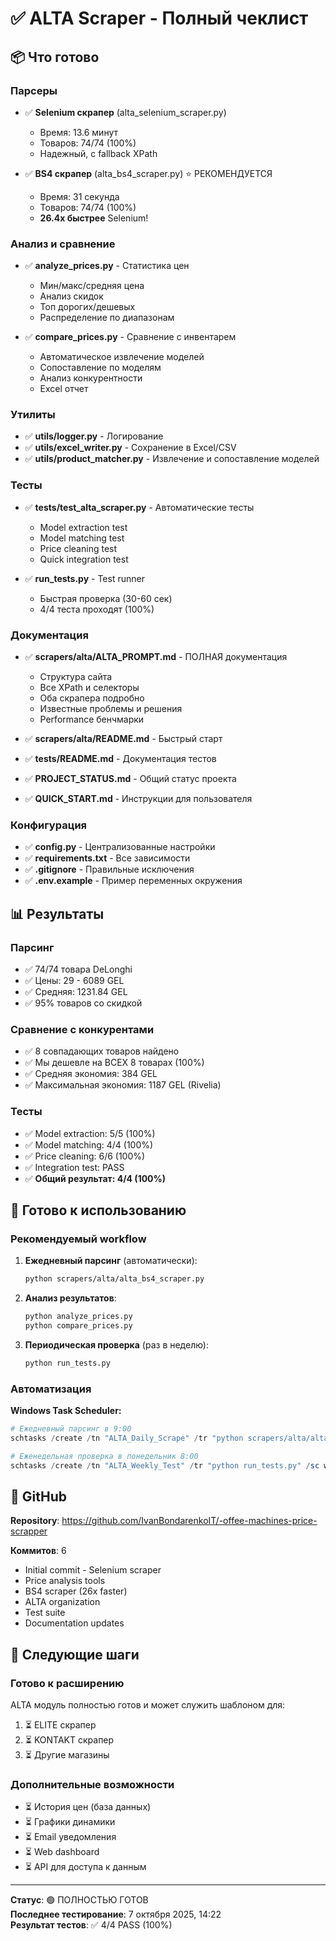 # ✅ ALTA Scraper - Полный чеклист

## 📦 Что готово

### Парсеры
- ✅ **Selenium скрапер** (alta_selenium_scraper.py)
  - Время: 13.6 минут
  - Товаров: 74/74 (100%)
  - Надежный, с fallback XPath
  
- ✅ **BS4 скрапер** (alta_bs4_scraper.py) ⭐ РЕКОМЕНДУЕТСЯ
  - Время: 31 секунда
  - Товаров: 74/74 (100%)
  - **26.4x быстрее** Selenium!

### Анализ и сравнение
- ✅ **analyze_prices.py** - Статистика цен
  - Мин/макс/средняя цена
  - Анализ скидок
  - Топ дорогих/дешевых
  - Распределение по диапазонам

- ✅ **compare_prices.py** - Сравнение с инвентарем
  - Автоматическое извлечение моделей
  - Сопоставление по моделям
  - Анализ конкурентности
  - Excel отчет

### Утилиты
- ✅ **utils/logger.py** - Логирование
- ✅ **utils/excel_writer.py** - Сохранение в Excel/CSV
- ✅ **utils/product_matcher.py** - Извлечение и сопоставление моделей

### Тесты
- ✅ **tests/test_alta_scraper.py** - Автоматические тесты
  - Model extraction test
  - Model matching test
  - Price cleaning test
  - Quick integration test
  
- ✅ **run_tests.py** - Test runner
  - Быстрая проверка (30-60 сек)
  - 4/4 теста проходят (100%)

### Документация
- ✅ **scrapers/alta/ALTA_PROMPT.md** - ПОЛНАЯ документация
  - Структура сайта
  - Все XPath и селекторы
  - Оба скрапера подробно
  - Известные проблемы и решения
  - Performance бенчмарки
  
- ✅ **scrapers/alta/README.md** - Быстрый старт
- ✅ **tests/README.md** - Документация тестов
- ✅ **PROJECT_STATUS.md** - Общий статус проекта
- ✅ **QUICK_START.md** - Инструкции для пользователя

### Конфигурация
- ✅ **config.py** - Централизованные настройки
- ✅ **requirements.txt** - Все зависимости
- ✅ **.gitignore** - Правильные исключения
- ✅ **.env.example** - Пример переменных окружения

## 📊 Результаты

### Парсинг
- ✅ 74/74 товара DeLonghi
- ✅ Цены: 29 - 6089 GEL
- ✅ Средняя: 1231.84 GEL
- ✅ 95% товаров со скидкой

### Сравнение с конкурентами
- ✅ 8 совпадающих товаров найдено
- ✅ Мы дешевле на ВСЕХ 8 товарах (100%)
- ✅ Средняя экономия: 384 GEL
- ✅ Максимальная экономия: 1187 GEL (Rivelia)

### Тесты
- ✅ Model extraction: 5/5 (100%)
- ✅ Model matching: 4/4 (100%)
- ✅ Price cleaning: 6/6 (100%)
- ✅ Integration test: PASS
- ✅ **Общий результат: 4/4 (100%)**

## 🎯 Готово к использованию

### Рекомендуемый workflow

1. **Ежедневный парсинг** (автоматически):
   ```bash
   python scrapers/alta/alta_bs4_scraper.py
   ```

2. **Анализ результатов**:
   ```bash
   python analyze_prices.py
   python compare_prices.py
   ```

3. **Периодическая проверка** (раз в неделю):
   ```bash
   python run_tests.py
   ```

### Автоматизация

**Windows Task Scheduler:**
```powershell
# Ежедневный парсинг в 9:00
schtasks /create /tn "ALTA_Daily_Scrape" /tr "python scrapers/alta/alta_bs4_scraper.py" /sc daily /st 09:00

# Еженедельная проверка в понедельник 8:00
schtasks /create /tn "ALTA_Weekly_Test" /tr "python run_tests.py" /sc weekly /d MON /st 08:00
```

## 🔗 GitHub

**Repository**: https://github.com/IvanBondarenkoIT/-offee-machines-price-scrapper

**Коммитов**: 6
- Initial commit - Selenium scraper
- Price analysis tools
- BS4 scraper (26x faster)
- ALTA organization
- Test suite
- Documentation updates

## 📝 Следующие шаги

### Готово к расширению
ALTA модуль полностью готов и может служить шаблоном для:
1. ⏳ ELITE скрапер
2. ⏳ KONTAKT скрапер
3. ⏳ Другие магазины

### Дополнительные возможности
- ⏳ История цен (база данных)
- ⏳ Графики динамики
- ⏳ Email уведомления
- ⏳ Web dashboard
- ⏳ API для доступа к данным

---

**Статус**: 🟢 ПОЛНОСТЬЮ ГОТОВ  
**Последнее тестирование**: 7 октября 2025, 14:22  
**Результат тестов**: ✅ 4/4 PASS (100%)

